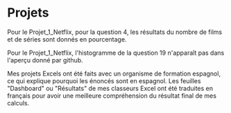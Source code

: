 # Projets 
Pour le Projet_1_Netflix, pour la question 4, les résultats du nombre de films et de séries sont donnés en pourcentage. 

Pour le Projet_1_Netflix, l'histogramme de la question 19 n'apparaît pas dans l'aperçu donné par github.

Mes projets Excels ont été faits avec un organisme de formation espagnol, ce qui explique pourquoi les énoncés sont en espagnol. Les feuilles "Dashboard" ou "Résultats" de mes classeurs Excel ont été traduites en français pour avoir une meilleure compréhension du résultat final de mes calculs.
